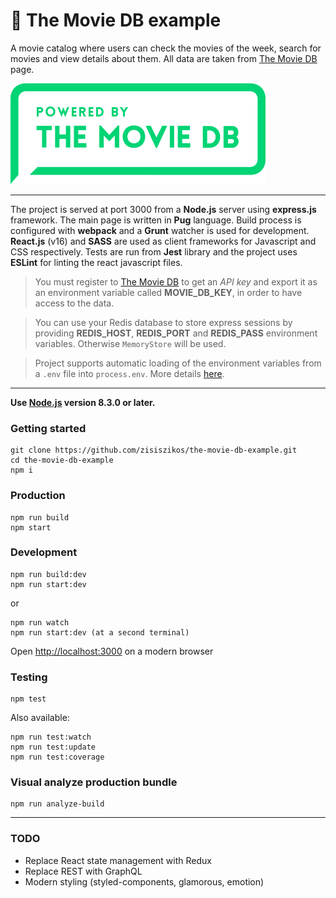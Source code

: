 # :movie_camera: The Movie DB example

A movie catalog where users can check the movies of the week, search for movies and view details about them. All data are taken from [The Movie DB](https://www.themoviedb.org) page.

![TMDB Logo](https://raw.githubusercontent.com/zisiszikos/the-movie-db-example/master/tmdb.png)

---

The project is served at port 3000 from a **Node.js** server using **express.js** framework. The main page is written in **Pug** language. Build process is configured with **webpack** and a **Grunt** watcher is used for development. **React.js** (v16) and **SASS** are used as client frameworks for Javascript and CSS respectively. Tests are run from **Jest** library and the project uses **ESLint** for linting the react javascript files.

> You must register to [The Movie DB](https://developers.themoviedb.org/3/getting-started) to get an *API key* and export it as an environment variable called **MOVIE_DB_KEY**, in order to have access to the data.

> You can use your Redis database to store express sessions by providing **REDIS_HOST**, **REDIS_PORT** and **REDIS_PASS** environment variables. Otherwise `MemoryStore` will be used.

> Project supports automatic loading of the environment variables from a `.env` file into `process.env`. More details [here](https://www.npmjs.com/package/dotenv).

---

**Use [Node.js](https://nodejs.org/en/download/) version 8.3.0 or later.**

### Getting started

```
git clone https://github.com/zisiszikos/the-movie-db-example.git
cd the-movie-db-example
npm i
```

### Production

```
npm run build
npm start
```

### Development

```
npm run build:dev
npm run start:dev
```

or


```
npm run watch
npm run start:dev (at a second terminal)
```

Open [http://localhost:3000](http://localhost:3000) on a modern browser

### Testing

```
npm test
```

Also available:

```
npm run test:watch
npm run test:update
npm run test:coverage
```

### Visual analyze production bundle

```
npm run analyze-build
```

---

### TODO

- Replace React state management with Redux
- Replace REST with GraphQL
- Modern styling (styled-components, glamorous, emotion)
